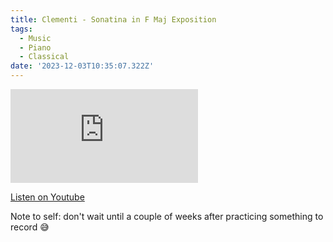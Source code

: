 ```yaml
---
title: Clementi - Sonatina in F Maj Exposition
tags:
  - Music
  - Piano
  - Classical
date: '2023-12-03T10:35:07.322Z'
---
```


<iframe src="https://www.youtube-nocookie.com/embed/ziYCMRPGqbA?modestbranding=1&showinfo=0&rel=0" title="YouTube video player" frameborder="0" allow="accelerometer; autoplay; encrypted-media; gyroscope; picture-in-picture;" allowfullscreen className="youtube_video"></iframe>

[Listen on Youtube](https://youtu.be/ziYCMRPGqbA)

Note to self: don't wait until a couple of weeks after practicing something to record 😅
